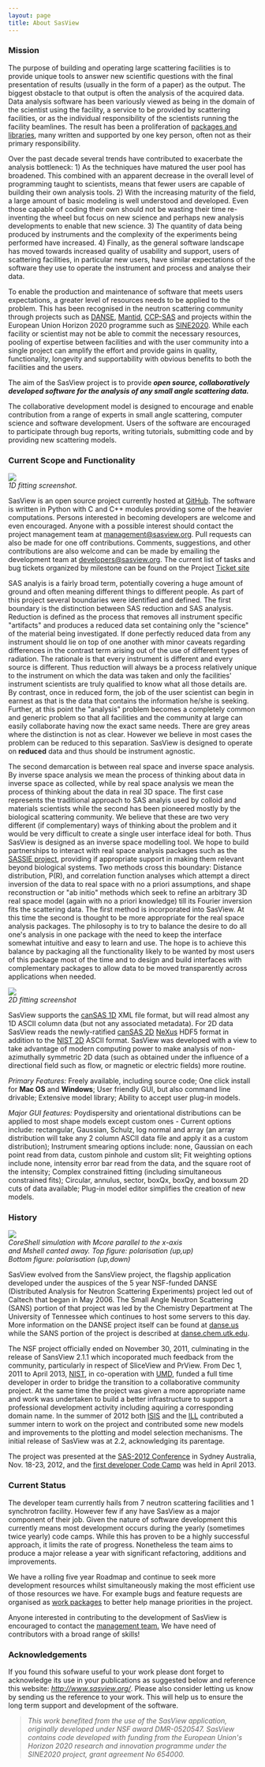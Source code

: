 ```yaml
---
layout: page
title: About SasView
---
```


### Mission

The purpose of building and operating large scattering facilities is to provide unique tools to answer new scientific questions with the final presentation of results (usually in the form of a paper) as the output. The biggest obstacle to that output is often the analysis of the acquired data. Data analysis software has been variously viewed as being in the domain of the scientist using the facility, a service to be provided by scattering facilities, or as the individual responsibility of the scientists running the facility beamlines. The result has been a proliferation of [packages and libraries](http://smallangle.org/content/Software), many written and supported by one key person, often not as their primary responsibility.

Over the past decade several trends have contributed to exacerbate the analysis bottleneck: 1) As the techniques have matured the user pool has broadened. This combined with an apparent decrease in the overall level of programming taught to scientists, means that fewer users are capable of building their own analysis tools. 2) With the increasing maturity of the field, a large amount of basic modeling is well understood and developed. Even those capable of coding their own should not be wasting their time re-inventing the wheel but focus on new science and perhaps new analysis developments to enable that new science. 3) The quantity of data being produced by instruments and the complexity of the experiments being performed have increased. 4) Finally, as the general software landscape has moved towards increased quality of usability and support, users of scattering facilities, in particular new users, have similar expectations of the software they use to operate the instrument and process and analyse their data.

To enable the production and maintenance of software that meets users expectations, a greater level of resources needs to be applied to the problem. This has been recognised in the neutron scattering community through projects such as [DANSE](http://danse.us/ ), [Mantid](http://www.mantidproject.org), [CCP-SAS]( http://www.ccpsas.org ) and projects within the European Union Horizon 2020 programme such as [SINE2020](http://sine2020.eu). While each facility or scientist may not be able to commit the necessary resources, pooling of expertise between facilities and with the user community into a single project can amplify the effort and provide gains in quality, functionality, longevity and supportability with obvious benefits to both the facilities and the users.

The aim of the SasView project is to provide _**open source, collaboratively developed software for the analysis of any small angle scattering data.**_

The collaborative development model is designed to encourage and enable contribution from a range of experts in small angle scattering, computer science and software development. Users of the software are encouraged to participate through bug reports, writing tutorials, submitting code and by providing new scattering models.

### Current Scope and Functionality

![](media/PQTimesSQFitting.png)  
_1D fitting screenshot_.  
  

SasView is an open source project currently hosted at [GitHub](https://github.com/SasView/sasview). The software is written in Python with C and C++ modules providing some of the heavier computations. Persons interested in becoming developers are welcome and even encouraged. Anyone with a possible interest should contact the project management team at [management@sasview.org](mailto:management@sasview.org). Pull requests can also be made for one off contributions. Comments, suggestions, and other contributions are also welcome and can be made by emailing the development team at [developers@sasview.org](mailto:developers@sasview.org). The current list of tasks and bug tickets organized by milestone can be found on the Project [Ticket site](http://trac.sasview.org/report/3/)

SAS analyis is a fairly broad term, potentially covering a huge amount of ground and often meaning different things to different people. As part of this project several boundaries were identified and defined. The first boundary is the distinction between SAS reduction and SAS analysis. Reduction is defined as the process that removes all instrument specific "artifacts" and produces a reduced data set containing only the "science" of the material being investigated. If done perfectly reduced data from any instrument should lie on top of one another with minor caveats regarding differences in the contrast term arising out of the use of different types of radiation. The rationale is that every instrument is different and every source is different. Thus reduction will always be a process relatively unique to the instrument on which the data was taken and only the facilities' instrument scientists are truly qualified to know what all those details are. By contrast, once in reduced form, the job of the user scientist can begin in earnest as that is the data that contains the information he/she is seeking. Further, at this point the "analysis" problem becomes a completely common and generic problem so that all facilities and the community at large can easily collaborate having now the exact same needs. There are grey areas where the distinction is not as clear. However we believe in most cases the problem can be reduced to this separation. SasView is designed to operate on **reduced** data and thus should be instrument agnostic.

The second demarcation is between real space and inverse space analysis. By inverse space analysis we mean the process of thinking about data in inverse space as collected, while by real space analysis we mean the process of thinking about the data in real 3D space. The first case represents the traditional approach to SAS analyis used by colloid and materials scientists while the second has been pioneered mostly by the biological scattering community. We believe that these are two very different (if complementary) ways of thinking about the problem and it would be very difficult to create a single user interface ideal for both. Thus SasView is designed as an inverse space modelling tool. We hope to build partnerships to interact with real space analysis packages such as the [SASSIE project](http://www.smallangles.net/sassie/), providing if appropriate support in making them relevant beyond biological systems. Two methods cross this boundary: Distance distribution, P(R), and correlation function analyses which attempt a direct inversion of the data to real space with no a priori assumptions, and shape reconstruction or "ab initio" methods which seek to refine an arbitrary 3D real space model (again with no a priori knowledge) till its Fourier inversion fits the scattering data. The first method is incorporated into SasView. At this time the second is thought to be more appropriate for the real space analysis packages. The philosophy is to try to balance the desire to do all one's analysis in one package with the need to keep the interface somewhat intuitive and easy to learn and use. The hope is to achieve this balance by packaging all the functionality likely to be wanted by most users of this package most of the time and to design and build interfaces with complementary packages to allow data to be moved transparently across applications when needed.

![](media/2DAnalysis.png)  
_2D fitting screenshot_  
  

SasView supports the [canSAS 1D](http://www.cansas.org/formats/canSAS1d/1.1/doc/specification.html) XML file format, but will read almost any 1D ASCII column data (but not any associated metadata). For 2D data SasView reads the newly-ratified [canSAS 2D](http://www.cansas.org/formats/canSAS2012/1.0/doc/) [NeXus](http://www.nexusformat.org/) HDF5 format in addition to the [NIST 2D](http://danse.chem.utk.edu/trac/wiki/NCNROutput1D_2DQxQy) ASCII format. SasView was developed with a view to take advantage of modern computing power to make analysis of non-azimuthally symmetric 2D data (such as obtained under the influence of a directional field such as flow, or magnetic or electric fields) more routine.  

_Primary Features:_ Freely available, including source code; One click install for **Mac OS** and **Windows**; User friendly GUI, but also command line drivable; Extensive model library; Ability to accept user plug-in models.  

_Major GUI features:_ Poydispersity and orientational distributions can be applied to most shape models except custom ones - Current options include: rectangular, Gaussian, Schulz, log normal and array (an array distribution will take any 2 column ASCII data file and apply it as a custom distribution); Instrument smearing options include: none, Gaussian on each point read from data, custom pinhole and custom slit; Fit weighting options include none, intensity error bar read from the data, and the square root of the intensity; Complex constrained fitting (including simultaneous constrained fits); Circular, annulus, sector, boxQx, boxQy, and boxsum 2D cuts of data available; Plug-in model editor simplifies the creation of new models.

### History

![](media/PolBeamScatt.png)  
_CoreShell simulation with Mcore parallel to the x-axis  
and Mshell canted away. Top figure: polarisation (up,up)  
Bottom figure: polarisation (up,down)_  
  

SasView evolved from the SansView project, the flagship application developed under the auspices of the 5 year NSF-funded DANSE (Distributed Analysis for Neutron Scattering Experiments) project led out of Caltech that began in May 2006. The Small Angle Neutron Scattering (SANS) portion of that project was led by the Chemistry Department at The University of Tennessee which continues to host some servers to this day. More information on the DANSE project itself can be found at [danse.us](http://danse.us) while the SANS portion of the project is described at [danse.chem.utk.edu](http://danse.chem.utk.edu).

The NSF project officially ended on November 30, 2011, culminating in the release of SansView 2.1.1 which incoporated much feedback from the community, particularly in respect of SliceView and PrView. From Dec 1, 2011 to April 2013, [NIST](http://www.ncnr.nist.gov), in co-operation with [UMD](http://www.umd.edu), funded a full time developer in order to bridge the transition to a collaborative community project. At the same time the project was given a more appropriate name and work was undertaken to build a better infrastructure to support a professional development activity including aquiring a corresponding domain name. In the summer of 2012 both [ISIS](http://www.isis.stfc.ac.uk/) and the [ILL](http://www.ill.eu/) contributed a summer intern to work on the project and contributed some new models and improvements to the plotting and model selection mechanisms. The initial release of SasView was at 2.2, acknowledging its parentage.

The project was presented at the [SAS-2012 Conference](http://www.ansto.gov.au/Events/Eventsandresources/Past/SAS2012/) in Sydney Australia, Nov. 18-23, 2012, and the [first developer Code Camp](sasview_workshop_2013.html) was held in April 2013.

### Current Status

The developer team currently hails from 7 neutron scattering facilities and 1 synchrotron facility. However few if any have SasView as a major component of their job. Given the nature of software development this currently means most development occurs during the yearly (sometimes twice yearly) code camps. While this has proven to be a highly successful approach, it limits the rate of progress. Nonetheless the team aims to produce a major release a year with significant refactoring, additions and improvements.  

We have a rolling five year Roadmap and continue to seek more development resources whilst simultaneously making the most efficient use of those resources we have. For example bugs and feature requests are organised as [work packages](http://trac.sasview.org/report/12) to better help manage priorities in the project.

Anyone interested in contributing to the development of SasView is encouraged to contact the [management team.](mailto:management@sasview.org) We have need of contributors with a broad range of skills!

### Acknowledgements

If you found this sofware useful to your work please dont forget to acknowledge its use in your publications as suggested below and reference this website: _http://www.sasview.org/_. Please also consider letting us know by sending us the reference to your work. This will help us to ensure the long term support and development of the software.

> _This work benefited from the use of the SasView application, originally developed under NSF award DMR-0520547. SasView contains code developed with funding from the European Union's Horizon 2020 research and innovation programme under the SINE2020 project, grant agreement No 654000._